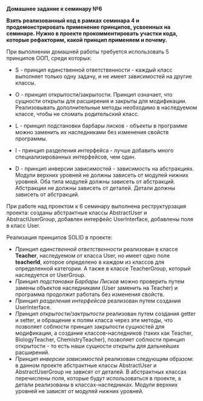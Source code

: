 **Домашнее задание к семинару №6**

__Взять реализованный код в рамках семинара 4 и продемонстрировать применение принципов, усвоенных на семинаре.
Нужно в проекте прокомментировать участки кода, которые рефакторим, какой принцип применяем и почему.__



При выполнении домашней работы требуется использовать 5 принципов ООП, среди которых:

- S - принцип единственной ответственности - каждый класс выполняет только одну задачу, и не имеет зависимостей на другие классы.

- O - принцип открытости/закрытости. Принцип означает, что сущности открыты для расширения и закрыты для модификации. Реализовывать дополнительные методы необходимо в наследуемом классе, чтобы не сломать родительский класс.

- L - принцип подстановки барбары лисков - объекты в программе можно заменить их наследниками без изменения свойств программы.

- I - принцип разделения интерфейса - лучше добавить много специализированных интерфейсов, чем один.

- D - принцип инверсии зависимостей - зависимость на абстракциях. Модули верхних уровней не должны зависеть от модулей нижних уровней. Оба типа модулей должны зависеть от абстракций. Абстракции не должны зависеть от деталей. Детали должны зависеть от абстракций.



При работе над проектом к 6 семинару выполнена реструктурзация проекта: созданы абстрактные классы AbstractUser и AbstractUserGroup, добавлен интерфейс UserInterface, добавлены поля в класс User.


Реализация принципов SOLID в проекте:
- *Принцип единственной ответственности* реализован в классe **Teacher**, наследуемом от класса User, но имеет одно поле **teacherId**, которое определено в каждом из классов для определенной категории. А также в классе TeacherGroup, который наследуется от UserGroup.
- *Принцип подстановки Барбары Лисков* можно проверить путем замены объектов наследниками (User заменить на Teacher) и программа продолжит работать без изменения свойств.
- *Принцип разделения интерфейсов* реализован путем создания UserInterface.
- *Принцип открытости/зактрытости* реализован путем создания getter и setter, и обращение к полям класса через эти методы, что позволяет соблюсти принцип закрытости сущностей для модификации, а создание классов-наследников (таких как Teacher, BiologyTeacher, ChemistryTeacher), позволяет соблюсти принцип открытости - то есть наши сущности открыты для дальнейших расширений.
- *Принцип инверсии зависимостей* реализован следующим образом: в данном проекте абстрактные классы AbstractUser и AbstractUserGroup не зависят от деталей. В абстрактных классах перечислены поля, которые будут использоваться в проекте, а детали реализованы в классах-наследниках. Модули верхних уровней не зависят от модулей нижних уровней.